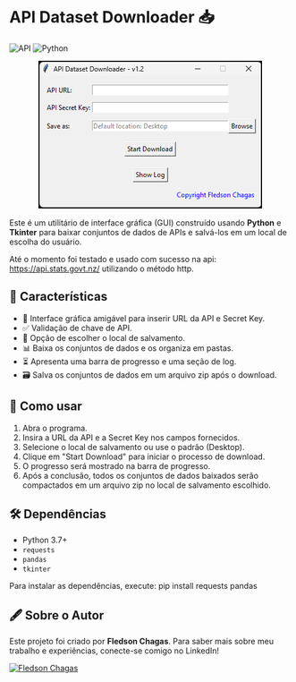 # API Dataset Downloader 📥

![API](https://img.shields.io/badge/API-Dataset%20Downloader-brightgreen) ![Python](https://img.shields.io/badge/Python-3.7+-blue)

<center>
    <img src="image.png" alt="Screenshot da Aplicação" style="border: 2px solid black; max-width: 80%;">
</center>

Este é um utilitário de interface gráfica (GUI) construído usando **Python** e **Tkinter** para baixar conjuntos de dados de APIs e salvá-los em um local de escolha do usuário.

Até o momento foi testado e usado com sucesso na api: https://api.stats.govt.nz/ utilizando o método http.

## 🌟 Características

- 🔗 Interface gráfica amigável para inserir URL da API e Secret Key.
- ✅ Validação de chave de API.
- 📁 Opção de escolher o local de salvamento.
- 📊 Baixa os conjuntos de dados e os organiza em pastas.
- ⏳ Apresenta uma barra de progresso e uma seção de log.
- 🗃️ Salva os conjuntos de dados em um arquivo zip após o download.

## 🚀 Como usar

1. Abra o programa.
2. Insira a URL da API e a Secret Key nos campos fornecidos.
3. Selecione o local de salvamento ou use o padrão (Desktop).
4. Clique em "Start Download" para iniciar o processo de download.
5. O progresso será mostrado na barra de progresso.
6. Após a conclusão, todos os conjuntos de dados baixados serão compactados em um arquivo zip no local de salvamento escolhido.

## 🛠️ Dependências

- Python 3.7+
- `requests`
- `pandas`
- `tkinter`

Para instalar as dependências, execute: pip install requests pandas

## 🖋️ Sobre o Autor

Este projeto foi criado por **Fledson Chagas**. Para saber mais sobre meu trabalho e experiências, conecte-se comigo no LinkedIn!

[![Fledson Chagas](https://img.shields.io/badge/LinkedIn-Fledson%20Chagas-blue?logo=linkedin)](https://www.linkedin.com/in/fledsonchagas/)
